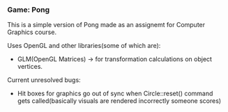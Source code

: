 ### Game: Pong
This is a simple version of Pong made as an assignemt for Computer Graphics course.

Uses OpenGL and other libraries(some of which are):
- GLM(OpenGL Matrices) -> for transformation calculations on object vertices.

Current unresolved bugs:
- Hit boxes for graphics go out of sync when Circle::reset() command gets called(basically visuals are rendered incorrectly someone scores)

